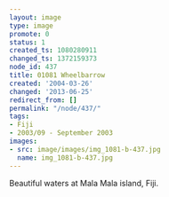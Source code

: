 ```yaml
---
layout: image
type: image
promote: 0
status: 1
created_ts: 1080280911
changed_ts: 1372159373
node_id: 437
title: 01081 Wheelbarrow
created: '2004-03-26'
changed: '2013-06-25'
redirect_from: []
permalink: "/node/437/"
tags:
- Fiji
- 2003/09 - September 2003
images:
- src: image/images/img_1081-b-437.jpg
  name: img_1081-b-437.jpg
---
```

Beautiful waters at Mala Mala island, Fiji.
